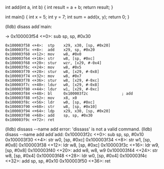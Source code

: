 int add(int a, int b) {
    int result = a + b;
    return result;
}

int main() {
    int x = 5;
    int y = 7;
    int sum = add(x, y);
    return 0;
}


(lldb) disass
add`main:
    
    
->  0x100003f54 <+0>:  sub    sp, sp, #0x30
    
    0x100003f58 <+4>:  stp    x29, x30, [sp, #0x20]
    0x100003f5c <+8>:  add    x29, sp, #0x20
    0x100003f60 <+12>: mov    w8, #0x0
    0x100003f64 <+16>: str    w8, [sp, #0xc]
    0x100003f68 <+20>: stur   wzr, [x29, #-0x4]
    0x100003f6c <+24>: mov    w8, #0x5
    0x100003f70 <+28>: stur   w8, [x29, #-0x8]
    0x100003f74 <+32>: mov    w8, #0x7
    0x100003f78 <+36>: stur   w8, [x29, #-0xc]
    0x100003f7c <+40>: ldur   w0, [x29, #-0x8]
    0x100003f80 <+44>: ldur   w1, [x29, #-0xc]
    0x100003f84 <+48>: bl     0x100003f2c               ; add
    0x100003f88 <+52>: mov    x8, x0
    0x100003f8c <+56>: ldr    w0, [sp, #0xc]
    0x100003f90 <+60>: str    w8, [sp, #0x10]
    0x100003f94 <+64>: ldp    x29, x30, [sp, #0x20]
    0x100003f98 <+68>: add    sp, sp, #0x30
    0x100003f9c <+72>: ret    
(lldb) dissass --name add
error: 'dissass' is not a valid command.
(lldb) disass --name add
add`add:
    0x100003f2c <+0>:  sub    sp, sp, #0x10
    0x100003f30 <+4>:  str    w0, [sp, #0xc]
    0x100003f34 <+8>:  str    w1, [sp, #0x8]
    0x100003f38 <+12>: ldr    w8, [sp, #0xc]
    0x100003f3c <+16>: ldr    w9, [sp, #0x8]
    0x100003f40 <+20>: add    w8, w8, w9
    0x100003f44 <+24>: str    w8, [sp, #0x4]
    0x100003f48 <+28>: ldr    w0, [sp, #0x4]
    0x100003f4c <+32>: add    sp, sp, #0x10
    0x100003f50 <+36>: ret    

